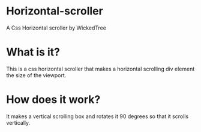 # Horizontal-scroller
A Css Horizontal scroller by WickedTree
# What is it?
This is a css horizontal scroller that makes a horizontal scrolling div element the size of the viewport.
# How does it work?
It makes a vertical scrolling box and rotates it 90 degrees so that it scrolls vertically.
